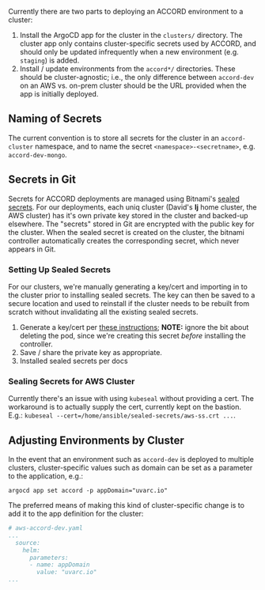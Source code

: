 Currently there are two parts to deploying an ACCORD environment to a cluster:

1. Install the ArgoCD app for the cluster in the `clusters/` directory. The cluster app only contains cluster-specific secrets used by ACCORD, and should only be updated infrequently when a new environment (e.g. `staging`) is added.
2. Install / update environments from the `accord*/` directories. These should be cluster-agnostic; i.e., the only difference between `accord-dev` on an AWS vs. on-prem cluster should be the URL provided when the app is initially deployed.

## Naming of Secrets

The current convention is to store all secrets for the cluster in an `accord-cluster` namespace, and to name the secret `<namespace>-<secretname>`, e.g. `accord-dev-mongo`.

## Secrets in Git

Secrets for ACCORD deployments are managed using Bitnami's [sealed secrets](https://github.com/bitnami-labs/sealed-secrets). For our deployments, each uniq cluster (David's **lj** home cluster, the AWS cluster) has it's own private key stored in the cluster and backed-up elsewhere. The "secrets" stored in Git are encrypted with the public key for the cluster. When the sealed secret is created on the cluster, the bitnami controller automatically creates the corresponding secret, which never appears in Git.

### Setting Up Sealed Secrets

For our clusters, we're manually generating a key/cert and importing in to the cluster prior to installing sealed secrets. The key can then be saved to a secure location and used to reinstall if the cluster needs to be rebuilt from scratch without invalidating all the existing sealed secrets.

1. Generate a key/cert per [these instructions](https://github.com/bitnami-labs/sealed-secrets/blob/master/docs/bring-your-own-certificates.md); **NOTE:** ignore the bit about deleting the pod, since we're creating this secret *before* installing the controller.
2. Save / share the private key as appropriate.
3. Installed sealed secrets per docs

### Sealing Secrets for AWS Cluster

Currently there's an issue with using `kubeseal` without providing a cert. The workaround is to actually supply the cert, currently kept on the bastion. E.g.: `kubeseal --cert=/home/ansible/sealed-secrets/aws-ss.crt ...`.

## Adjusting Environments by Cluster

In the event that an environment such as `accord-dev` is deployed to multiple clusters, cluster-specific values such as domain can be set as a parameter to the application, e.g.:
```
argocd app set accord -p appDomain="uvarc.io"
```

The preferred means of making this kind of cluster-specific change is to add it to the app definition for the cluster:

```yaml
# aws-accord-dev.yaml
...
  source:
    helm:
      parameters:
      - name: appDomain
        value: "uvarc.io"
...
```
